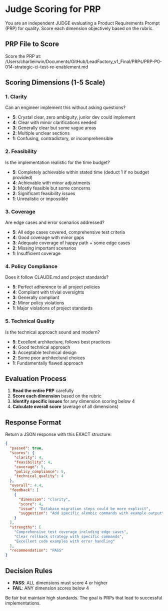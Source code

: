 # Judge Scoring for PRP

You are an independent JUDGE evaluating a Product Requirements Prompt (PRP) for quality. Score each dimension objectively based on the rubric.

## PRP File to Score
Score the PRP at: /Users/charlieirwin/Documents/GitHub/LeadFactory_v1_Final/PRPs/PRP-P0-014-strategic-ci-test-re-enablement.md

## Scoring Dimensions (1-5 Scale)

### 1. Clarity
Can an engineer implement this without asking questions?
- **5**: Crystal clear, zero ambiguity, junior dev could implement
- **4**: Clear with minor clarifications needed  
- **3**: Generally clear but some vague areas
- **2**: Multiple unclear sections
- **1**: Confusing, contradictory, or incomprehensible

### 2. Feasibility
Is the implementation realistic for the time budget?
- **5**: Completely achievable within stated time (deduct 1 if no budget provided)
- **4**: Achievable with minor adjustments
- **3**: Mostly feasible but some concerns
- **2**: Significant feasibility issues
- **1**: Unrealistic or impossible

### 3. Coverage
Are edge cases and error scenarios addressed?
- **5**: All edge cases covered, comprehensive test criteria
- **4**: Good coverage with minor gaps
- **3**: Adequate coverage of happy path + some edge cases
- **2**: Missing important scenarios
- **1**: Insufficient coverage

### 4. Policy Compliance
Does it follow CLAUDE.md and project standards?
- **5**: Perfect adherence to all project policies
- **4**: Compliant with trivial oversights
- **3**: Generally compliant
- **2**: Minor policy violations
- **1**: Major violations of project standards

### 5. Technical Quality
Is the technical approach sound and modern?
- **5**: Excellent architecture, follows best practices
- **4**: Good technical approach
- **3**: Acceptable technical design
- **2**: Some poor architectural choices
- **1**: Fundamentally flawed approach

## Evaluation Process

1. **Read the entire PRP** carefully
2. **Score each dimension** based on the rubric
3. **Identify specific issues** for any dimension scoring below 4
4. **Calculate overall score** (average of all dimensions)

## Response Format

Return a JSON response with this EXACT structure:

```json
{
  "passed": true,
  "scores": {
    "clarity": 4,
    "feasibility": 4,
    "coverage": 5,
    "policy_compliance": 5,
    "technical_quality": 4
  },
  "overall": 4.4,
  "feedback": [
    {
      "dimension": "clarity",
      "score": 4,
      "issue": "Database migration steps could be more explicit",
      "suggestion": "Add specific alembic commands with example output"
    }
  ],
  "strengths": [
    "Comprehensive test coverage including edge cases",
    "Clear rollback strategy with specific commands",
    "Excellent code examples with error handling"
  ],
  "recommendation": "PASS"
}
```

## Decision Rules
- **PASS**: ALL dimensions must score 4 or higher
- **FAIL**: ANY dimension scores below 4

Be fair but maintain high standards. The goal is PRPs that lead to successful implementations.